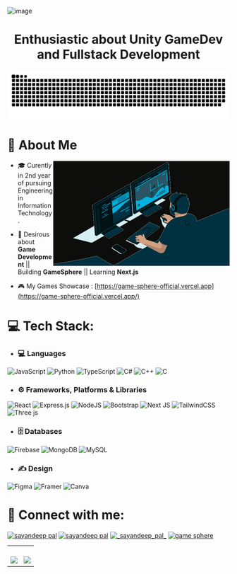 ![image](https://github.com/user-attachments/assets/62f8818b-8fd5-49aa-ab00-bc8176cd393d)


<h1 align="center">Enthusiastic about Unity GameDev and Fullstack Development </h1>

![snake gif](https://github.com/Sayandeep-Pal/Sayandeep-Pal/blob/output/github-contribution-grid-snake-dark.svg)

<h1 align="left">📌 About Me</h1>
<img align="right" alt="coding" width="400" src="https://raw.githubusercontent.com/Potential17/Potential17/master/user%20(2).gif">




- 🎓 Curently in 2nd year of pursuing Engineering in Information Technology.

- 🚀 Desirous about **Game Development** || Building **GameSphere** || Learning **Next.js** 

- 🎮 My Games Showcase : [https://game-sphere-official.vercel.app](https://game-sphere-official.vercel.app/)




# 💻 Tech Stack:

 - ### 💻 Languages
  ![JavaScript](https://img.shields.io/badge/javascript-%23323330.svg?style=for-the-badge&logo=javascript&logoColor=%23F7DF1E) ![Python](https://img.shields.io/badge/python-3670A0?style=for-the-badge&logo=python&logoColor=ffdd54) ![TypeScript](https://img.shields.io/badge/typescript-%23007ACC.svg?style=for-the-badge&logo=typescript&logoColor=white) ![C#](https://img.shields.io/badge/c%23-%23239120.svg?style=for-the-badge&logo=csharp&logoColor=white) ![C++](https://img.shields.io/badge/c++-%2300599C.svg?style=for-the-badge&logo=c%2B%2B&logoColor=white) ![C](https://img.shields.io/badge/c-%2300599C.svg?style=for-the-badge&logo=c&logoColor=white)
  
 - ### ⚙️ Frameworks, Platforms & Libraries
  ![React](https://img.shields.io/badge/react-%2320232a.svg?style=for-the-badge&logo=react&logoColor=%2361DAFB) ![Express.js](https://img.shields.io/badge/express.js-%23404d59.svg?style=for-the-badge&logo=express&logoColor=%2361DAFB)  ![NodeJS](https://img.shields.io/badge/node.js-6DA55F?style=for-the-badge&logo=node.js&logoColor=white) ![Bootstrap](https://img.shields.io/badge/bootstrap-%238511FA.svg?style=for-the-badge&logo=bootstrap&logoColor=white)  ![Next JS](https://img.shields.io/badge/Next-black?style=for-the-badge&logo=next.js&logoColor=white)  ![TailwindCSS](https://img.shields.io/badge/tailwindcss-%2338B2AC.svg?style=for-the-badge&logo=tailwind-css&logoColor=white) ![Three js](https://img.shields.io/badge/threejs-black?style=for-the-badge&logo=three.js&logoColor=white)
  
 - ### 🗄️ Databases
  ![Firebase](https://img.shields.io/badge/firebase-a08021?style=for-the-badge&logo=firebase&logoColor=ffcd34) ![MongoDB](https://img.shields.io/badge/MongoDB-%234ea94b.svg?style=for-the-badge&logo=mongodb&logoColor=white) ![MySQL](https://img.shields.io/badge/mysql-4479A1.svg?style=for-the-badge&logo=mysql&logoColor=white) 
  
 - ### ✍ Design
  ![Figma](https://img.shields.io/badge/figma-%23F24E1E.svg?style=for-the-badge&logo=figma&logoColor=white) ![Framer](https://img.shields.io/badge/Framer-black?style=for-the-badge&logo=framer&logoColor=blue) ![Canva](https://img.shields.io/badge/Canva-%2300C4CC.svg?style=for-the-badge&logo=Canva&logoColor=white)



# 🤝 Connect with me:
<p align="left">
<a href="https://x.com/SayandeepPal06" target="blank"><img align="center" src="https://raw.githubusercontent.com/rahuldkjain/github-profile-readme-generator/master/src/images/icons/Social/twitter.svg" alt="sayandeep pal" height="30" width="40" /></a>
<a href="https://www.linkedin.com/in/sayandeep-pal-273979282/" target="blank"><img align="center" src="https://raw.githubusercontent.com/rahuldkjain/github-profile-readme-generator/master/src/images/icons/Social/linked-in-alt.svg" alt="sayandeep pal" height="30" width="40" /></a>
<a href="https://instagram.com/_sayandeep_pal_" target="blank"><img align="center" src="https://raw.githubusercontent.com/rahuldkjain/github-profile-readme-generator/master/src/images/icons/Social/instagram.svg" alt="_sayandeep_pal_" height="30" width="40" /></a>
<a href="https://www.youtube.com/@sayandeeppal1045" target="blank"><img align="center" src="https://raw.githubusercontent.com/rahuldkjain/github-profile-readme-generator/master/src/images/icons/Social/youtube.svg" alt="game sphere" height="30" width="40" /></a>

</p>



<table border="0">
<tr>
<td align="center"><img align="center" style="width:100%;" src="https://github-readme-stats.vercel.app/api?username=Sayandeep-Pal&show_icons=true&theme=dark&locale=en" alt="" /></td>
<td align="center"><img style="width:100%;" src="https://github-readme-stats.vercel.app/api/top-langs?username=Sayandeep-Pal&show_icons=true&theme=dark&locale=en&layout=compact" alt="" /></td>
</tr>
<tr>
<td><img src="https://github-profile-summary-cards.vercel.app/api/cards/profile-details?username=Sayandeep-Pal&theme=tokyonight"></td>
<td><img src="https://github-readme-streak-stats.herokuapp.com/?user=Sayandeep-Pal&theme=tokyonight"></td>
</tr>
</table>
